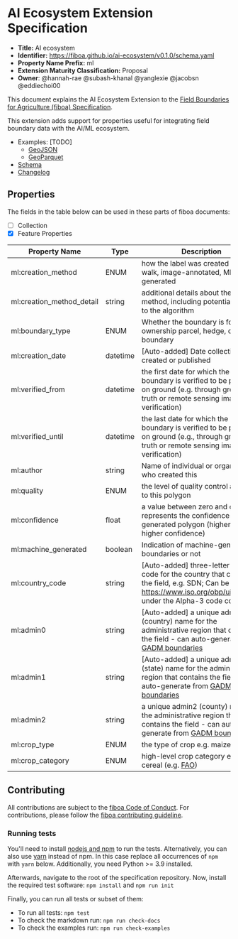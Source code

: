 # AI Ecosystem Extension Specification

- **Title:** AI ecosystem
- **Identifier:** <https://fiboa.github.io/ai-ecosystem/v0.1.0/schema.yaml>
- **Property Name Prefix:** ml
- **Extension Maturity Classification:** Proposal
- **Owner**: @hannah-rae @subash-khanal @yanglexie @jacobsn @eddiechoi00

This document explains the AI Ecosystem Extension to the
[Field Boundaries for Agriculture (fiboa) Specification](https://github.com/fiboa/specification).

This extension adds support for properties useful for integrating field boundary data with the AI/ML ecosystem.

- Examples: [TODO]
  - [GeoJSON](examples/geojson/)
  - [GeoParquet](examples/geoparquet/)
- [Schema](schema/schema.yaml)
- [Changelog](./CHANGELOG.md)

## Properties

The fields in the table below can be used in these parts of fiboa documents:

- [ ] Collection
- [x] Feature Properties

| Property Name   | Type   | Description |
| --------------- | ------ | ----------- |
| ml:creation_method | ENUM | how the label was created e.g. field walk, image-annotated, ML generated |
| ml:creation_method_detail | string | additional details about the creation method, including potentially a link to the algorithm |
| ml:boundary_type | ENUM | Whether the boundary is for a field, ownership parcel, hedge, or other boundary |
| ml:creation_date | datetime  | [Auto-added] Date collection was created or published |
| ml:verified_from | datetime | the first date for which the boundary is verified to be present on ground (e.g. through ground-truth or remote sensing image verification) |
| ml:verified_until | datetime | 	the last date for which the boundary is verified to be present on ground (e.g., through ground-truth or remote sensing image verification) |
| ml:author | string | Name of individual or organization who created this |
| ml:quality | ENUM | the level of quality control applied to this polygon |
| ml:confidence | float	| a value between zero and one that represents the confidence in a generated polygon (higher value = higher confidence) |
| ml:machine_generated | boolean | Indication of machine-generated boundaries or not |
| ml:country_code | string | [Auto-added] three-letter country code for the country that contains the field, e.g. SDN; Can be found https://www.iso.org/obp/ui/#search under the Alpha-3 code column |
| ml:admin0 | string | [Auto-added] a unique admin0 (country) name for the administrative region that contains the field - can auto-generate from [GADM boundaries](https://geodata.ucdavis.edu/gadm/) |
| ml:admin1 | string | [Auto-added] a unique admin1 (state) name for the administrative region that contains the field - can auto-generate from [GADM boundaries](https://geodata.ucdavis.edu/gadm/) |
| ml:admin2 | string | a unique admin2 (county) name for the administrative region that contains the field - can auto-generate from [GADM boundaries](https://geodata.ucdavis.edu/gadm/) |
| ml:crop_type | ENUM | the type of crop e.g. maize |
| ml:crop_category | ENUM | high-level crop category e.g. cereal (e.g. [FAO]([url](https://unstats.un.org/unsd/classifications/Family/Detail/1002))) |

## Contributing

All contributions are subject to the
[fiboa Code of Conduct](https://github.com/fiboa/specification/blob/main/CODE_OF_CONDUCT.md).
For contributions, please follow the
[fiboa contributing guideline](https://github.com/fiboa/specification/blob/main/CONTRIBUTING.md).

### Running tests

You'll need to install [nodejs and npm](https://nodejs.org/en/download/) to run the tests.
Alternatively, you can also use [yarn](https://yarnpkg.com/) instead of npm.
In this case replace all occurrences of `npm` with `yarn` below.
Additionally, you need Python >= 3.9 installed.

Afterwards, navigate to the root of the specification repository.
Now, install the required test software: `npm install` and `npm run init`

Finally, you can run all tests or subset of them:

- To run all tests: `npm test`
- To check the markdown run: `npm run check-docs`
- To check the examples run: `npm run check-examples`
